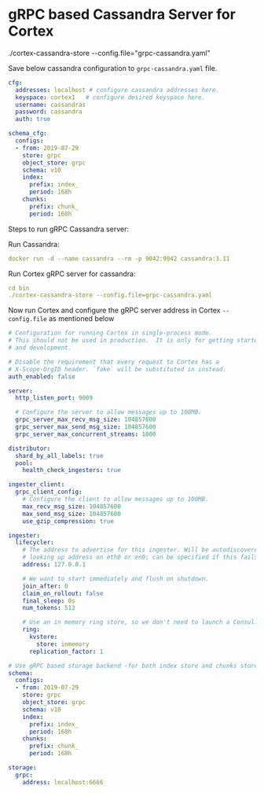 # gRPC based Cassandra Server for Cortex 

./cortex-cassandra-store --config.file="grpc-cassandra.yaml"

Save below cassandra configuration to ```grpc-cassandra.yaml``` file.

```yaml
cfg:
  addresses: localhost # configure cassandra addresses here.
  keyspace: cortex1   # configure desired keyspace here.
  username: cassandras
  password: cassandra
  auth: true

schema_cfg:
  configs:
  - from: 2019-07-29
    store: grpc
    object_store: grpc
    schema: v10
    index:
      prefix: index_
      period: 168h
    chunks:
      prefix: chunk_
      period: 168h
```

Steps to run gRPC Cassandra server:

Run Cassandra:
```yaml
docker run -d --name cassandra --rm -p 9042:9042 cassandra:3.11
```
Run Cortex gRPC server for cassandra:

```yaml
cd bin
./cortex-cassandra-store --config.file=grpc-cassandra.yaml
```

Now run Cortex and configure the gRPC server address in Cortex ```--config.file``` as mentioned below

```yaml
# Configuration for running Cortex in single-process mode.
# This should not be used in production.  It is only for getting started
# and development.

# Disable the requirement that every request to Cortex has a
# X-Scope-OrgID header. `fake` will be substituted in instead.
auth_enabled: false

server:
  http_listen_port: 9009

  # Configure the server to allow messages up to 100MB.
  grpc_server_max_recv_msg_size: 104857600
  grpc_server_max_send_msg_size: 104857600
  grpc_server_max_concurrent_streams: 1000

distributor:
  shard_by_all_labels: true
  pool:
    health_check_ingesters: true

ingester_client:
  grpc_client_config:
    # Configure the client to allow messages up to 100MB.
    max_recv_msg_size: 104857600
    max_send_msg_size: 104857600
    use_gzip_compression: true

ingester:
  lifecycler:
    # The address to advertise for this ingester. Will be autodiscovered by
    # looking up address on eth0 or en0; can be specified if this fails.
    address: 127.0.0.1

    # We want to start immediately and flush on shutdown.
    join_after: 0
    claim_on_rollout: false
    final_sleep: 0s
    num_tokens: 512

    # Use an in memory ring store, so we don't need to launch a Consul.
    ring:
      kvstore:
        store: inmemory
      replication_factor: 1

# Use gRPC based storage backend -for both index store and chunks store.
schema:
  configs:
  - from: 2019-07-29
    store: grpc
    object_store: grpc
    schema: v10
    index:
      prefix: index_
      period: 168h
    chunks:
      prefix: chunk_
      period: 168h

storage:
  grpc: 
    address: localhost:6666

```